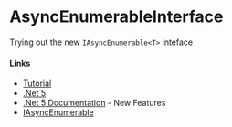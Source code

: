 # AsyncEnumerableInterface
 Trying out the new `IAsyncEnumerable<T>` inteface

#### Links
 * [Tutorial](https://dev.to/dotnet/what-s-the-big-deal-with-iasyncenumerable-t-in-net-core-3-1eii)
 * [.Net 5](https://dotnet.microsoft.com/download/dotnet/5.0)
 * [.Net 5 Documentation](https://docs.microsoft.com/en-us/dotnet/core/dotnet-five) - New Features
 * [IAsyncEnumerable](https://docs.microsoft.com/en-us/dotnet/api/system.collections.generic.iasyncenumerable-1?view=net-5.0)